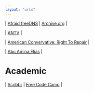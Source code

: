 ```yaml
---
layout: "urls"
---
```


| [Afraid freeDNS](https://freedns.afraid.org/) | [Archive.org](https://archive.org/) |

| [ANTV](https://visionplus.okezone.com/play/12-antv) |

| [American Convervative: Right To Repair](https://www.theamericanconservative.com/articles/david-vs-goliath-and-the-right-to-repair/) |

| [Abu Amina Elias](https://www.abuaminaelias.com/) |

# Academic

| [Scribbr](https://www.youtube.com/c/Scribbr-us) | [Free Code Camp](https://www.youtube.com/c/Freecodecamp) |



